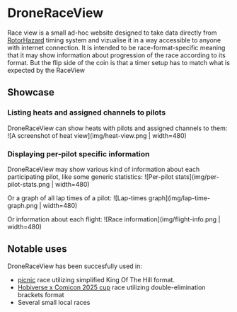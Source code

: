 # DroneRaceView

Race view is a small ad-hoc website designed to take data directly from [RotorHazard](https://rotorhazard.com/) timing system and vizualise it in a way accessible to anyone with internet connection.
It is intended to be race-format-specific meaning that it may show information about progression of the race according to its format.
But the flip side of the coin is that a timer setup has to match what is expected by the RaceView

## Showcase

### Listing heats and assigned channels to pilots

DroneRaceView can show heats with pilots and assigned channels to them:
![A screenshot of heat view](img/heat-view.png | width=480)


### Displaying per-pilot specific information

DroneRaceView may show various kind of information about each participating pilot, like some generic statistics:
![Per-pilot stats](img/per-pilot-stats.png | width=480)

Or a graph of all lap times of a pilot:
![Lap-times graph](img/lap-time-graph.png | width=480)

Or information about each flight:
![Race information](img/flight-info.png | width=480)


## Notable uses

DroneRaceView has been succesfully used in:
- [picnic](https://www.fpvsports.lt/baltosios-vokes-dronu-sodo-trasos-atidarymas) race utilizing simplified King Of The Hill format.
- [Hobiverse x Comicon 2025 cup](https://www.fpvsports.lt/hobiverse-x-comic-con-drone-racing-cup-2025) race utilizing double-elimination brackets format
- Several small local races

